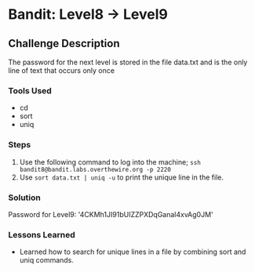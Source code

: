# Bandit: Level8 -> Level9

## Challenge Description

The password for the next level is stored in the file data.txt and is the only line of text that occurs only once

### Tools Used

- cd
- sort
- uniq

### Steps

1. Use the following command to log into the machine;
   `ssh bandit8@bandit.labs.overthewire.org -p 2220`
2. Use `sort data.txt | uniq -u` to print the unique line in the file.

### Solution

Password for Level9: '4CKMh1JI91bUIZZPXDqGanal4xvAg0JM'

### Lessons Learned

- Learned how to search for unique lines in a file by combining sort and uniq commands.
